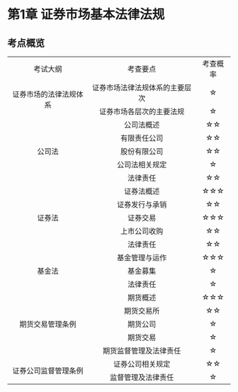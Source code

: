 # 第1章 证券市场基本法律法规
## 考点概览
<table>
  <tr>
    <td align='center'>考试大纲</td>
    <td align='center'>考查要点</td>
    <td align='center'>考查概率</td>
  </tr>
  <tr>
    <td rowspan='2' align='center'>证券市场的法律法规体系</td>
    <td align='center'>证券市场法律法规体系的主要层次</td>
    <td align='center'>☆</td>
  </tr>
  <tr>
    <td align='center'>证券市场各层次的主要法规</td>
    <td align='center'>☆</td>
  </tr>
  <tr>
    <td rowspan='5' align='center'>公司法</td>
    <td align='center'>公司法概述</td>
    <td align='center'>☆☆</td>
  </tr>
  <tr>
    <td align='center'>有限责任公司</td>
    <td align='center'>☆☆</td>
  </tr>
  <tr>
    <td align='center'>股份有限公司</td>
    <td align='center'>☆☆</td>
  </tr>
  <tr>
    <td align='center'>公司法相关规定</td>
    <td align='center'>☆</td>
  </tr>
  <tr>
    <td align='center'>法律责任</td>
    <td align='center'>☆☆</td>
  </tr>
  <tr>
    <td rowspan='5' align='center'>证券法</td>
    <td align='center'>证券法概述</td>
    <td align='center'>☆☆☆</td>
  </tr>
  <tr>
    <td align='center'>证券发行与承销</td>
    <td align='center'>☆☆</td>
  </tr>
  <tr>
    <td align='center'>证券交易</td>
    <td align='center'>☆☆☆</td>
  </tr>
  <tr>
    <td align='center'>上市公司收购</td>
    <td align='center'>☆☆</td>
  </tr>
  <tr>
    <td align='center'>法律责任</td>
    <td align='center'>☆☆</td>
  </tr>
  <tr>
    <td rowspan='3' align='center'>基金法</td>
    <td align='center'>基金管理与运作</td>
    <td align='center'>☆☆☆</td>
  </tr>
  <tr>
    <td align='center'>基金募集</td>
    <td align='center'>☆</td>
  </tr>
  <tr>
    <td align='center'>法律责任</td>
    <td align='center'>☆</td>
  </tr>
  <tr>
    <td rowspan='5' align='center'>期货交易管理条例</td>
    <td align='center'>期货概述</td>
    <td align='center'>☆☆☆</td>
  </tr>
  <tr>
    <td align='center'>期货交易所</td>
    <td align='center'>☆☆</td>
  </tr>
  <tr>
    <td align='center'>期货公司</td>
    <td align='center'>☆</td>
  </tr>
  <tr>
    <td align='center'>期货交易</td>
    <td align='center'>☆</td>
  </tr>
  <tr>
    <td align='center'>期货监督管理及法律责任</td>
    <td align='center'>☆</td>
  </tr>
  <tr>
    <td rowspan='2' align='center'>证券公司监督管理条例</td>
    <td align='center'>证券公司相关规定</td>
    <td align='center'>☆☆</td>
  </tr>
  <tr>
    <td align='center'>监督管理及法律责任</td>
    <td align='center'>☆</td>
  </tr>
</table>
